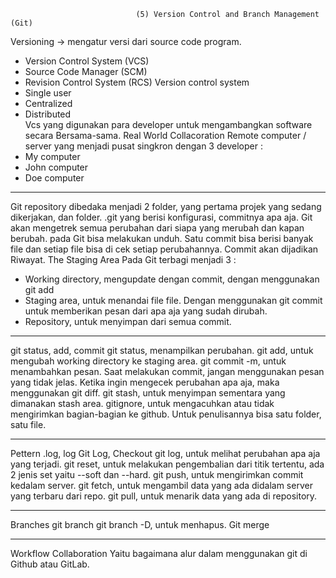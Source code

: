                                 (5) Version Control and Branch Management (Git)

Versioning -> mengatur versi dari source code program.

- Version Control System (VCS)
- Source Code Manager (SCM)
- Revision Control System (RCS)
  Version control system
- Single user
- Centralized
- Distributed  
  Vcs yang digunakan para developer untuk mengambangkan software secara Bersama-sama.
  Real World Collacoration
  Remote computer / server yang menjadi pusat singkron dengan 3 developer :
- My computer
- John computer
- Doe computer

---

Git repository dibedaka menjadi 2 folder, yang pertama projek yang sedang dikerjakan, dan folder. .git yang berisi konfigurasi, commitnya apa aja. Git akan mengetrek semua perubahan dari siapa yang merubah dan kapan berubah. pada Git bisa melakukan unduh. Satu commit bisa berisi banyak file dan setiap file bisa di cek setiap perubahannya. Commit akan dijadikan Riwayat.
The Staging Area
Pada Git terbagi menjadi 3 :

- Working directory, mengupdate dengan commit, dengan menggunakan git add
- Staging area, untuk menandai file file. Dengan menggunakan git commit untuk memberikan pesan dari apa aja yang sudah dirubah.
- Repository, untuk menyimpan dari semua commit.

---

git status, add, commit
git status, menampilkan perubahan.
git add, untuk mengubah working directory ke staging area.
git commit -m, untuk menambahkan pesan.
Saat melakukan commit, jangan menggunakan pesan yang tidak jelas.
Ketika ingin mengecek perubahan apa aja, maka menggunakan git diff.
git stash, untuk menyimpan sementara yang dimanakan stash area.
gitignore, untuk mengacuhkan atau tidak mengirimkan bagian-bagian ke github.
Untuk penulisannya bisa satu folder, satu file.

---

Pettern
.log, log
Git Log, Checkout
git log, untuk melihat perubahan apa aja yang terjadi.
git reset, untuk melakukan pengembalian dari titik tertentu, ada 2 jenis set yaitu --soft dan --hard.
git push, untuk mengirimkan commit kedalam server.
git fetch, untuk mengambil data yang ada didalam server yang terbaru dari repo.
git pull, untuk menarik data yang ada di repository.

---

Branches
git branch
git branch -D, untuk menhapus.
Git merge

---

Workflow Collaboration
Yaitu bagaimana alur dalam menggunakan git di Github atau GitLab.

